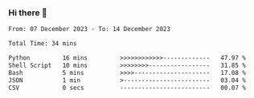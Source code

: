### Hi there 👋

<!--
**ututono/ututono** is a ✨ _special_ ✨ repository because its `README.md` (this file) appears on your GitHub profile.

Here are some ideas to get you started:

- 🔭 I’m currently working on ...
- 🌱 I’m currently learning ...
- 👯 I’m looking to collaborate on ...
- 🤔 I’m looking for help with ...
- 💬 Ask me about ...
- 📫 How to reach me: ...
- 😄 Pronouns: ...
- ⚡ Fun fact: ...
-->



<!--START_SECTION:waka-->

```txt
From: 07 December 2023 - To: 14 December 2023

Total Time: 34 mins

Python         16 mins         >>>>>>>>>>>>-------------   47.97 %
Shell Script   10 mins         >>>>>>>>-----------------   31.85 %
Bash           5 mins          >>>>---------------------   17.08 %
JSON           1 min           >------------------------   03.04 %
CSV            0 secs          -------------------------   00.07 %
```

<!--END_SECTION:waka-->
